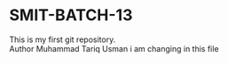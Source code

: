 # SMIT-BATCH-13
This is my first git repository.
<br>
Author Muhammad Tariq Usman
i am changing in this file
